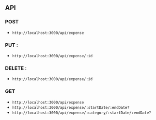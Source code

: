 ## API

### POST

- `http://localhost:3000/api/expense`

### PUT :

- `http://localhost:3000/api/expense/:id`

### DELETE :

- `http://localhost:3000/api/expense/:id`

### GET

- `http://localhost:3000/api/expense`
- `http://localhost:3000/api/expense/:startDate/:endDate?`
- `http://localhost:3000/api/expense/:category/:startDate/:endDate?`
